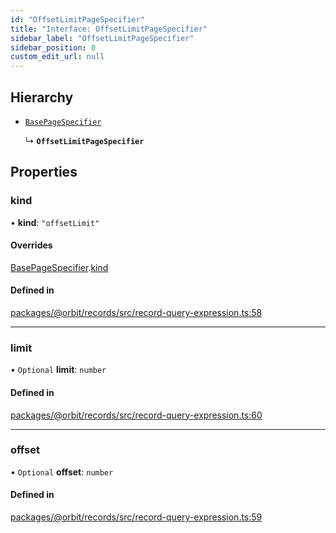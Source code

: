 ```yaml
---
id: "OffsetLimitPageSpecifier"
title: "Interface: OffsetLimitPageSpecifier"
sidebar_label: "OffsetLimitPageSpecifier"
sidebar_position: 0
custom_edit_url: null
---
```


## Hierarchy

- [`BasePageSpecifier`](BasePageSpecifier.md)

  ↳ **`OffsetLimitPageSpecifier`**

## Properties

### kind

• **kind**: ``"offsetLimit"``

#### Overrides

[BasePageSpecifier](BasePageSpecifier.md).[kind](BasePageSpecifier.md#kind)

#### Defined in

[packages/@orbit/records/src/record-query-expression.ts:58](https://github.com/orbitjs/orbit/blob/6e0cbd41/packages/@orbit/records/src/record-query-expression.ts#L58)

___

### limit

• `Optional` **limit**: `number`

#### Defined in

[packages/@orbit/records/src/record-query-expression.ts:60](https://github.com/orbitjs/orbit/blob/6e0cbd41/packages/@orbit/records/src/record-query-expression.ts#L60)

___

### offset

• `Optional` **offset**: `number`

#### Defined in

[packages/@orbit/records/src/record-query-expression.ts:59](https://github.com/orbitjs/orbit/blob/6e0cbd41/packages/@orbit/records/src/record-query-expression.ts#L59)
